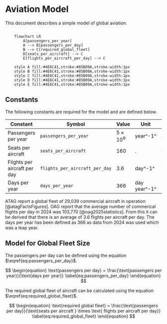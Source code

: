 # Aviation Model

This document describes a simple model of global aviation.

```mermaid

    flowchart LR
        A[passengers_per_year]
        A --> B[passengers_per_day]
        B --> C[required_global_fleet]
        D[seats_per_aircraft] --> C
        E[flights_per_aircraft_per_day] --> C

    style A fill:#4E6C41,stroke:#85B09A,stroke-width:1px
    style B fill:#4E6C41,stroke:#85B09A,stroke-width:1px
    style C fill:#4E6C41,stroke:#85B09A,stroke-width:1px
    style D fill:#4E6C41,stroke:#85B09A,stroke-width:1px
    style E fill:#4E6C41,stroke:#85B09A,stroke-width:1px
```

## Constants

The following constants are required for the model and are defined below.

| Constant                     | Symbol                         | Value           | Unit         | Ref                                         |
| ---------------------------- | ------------------------------ | --------------- | ------------ | ------------------------------------------- |
| Passengers per year          | `passengers_per_year`          | $5 \times 10^9$ | year^-1^     | ATAG[@atagFactsFigures]                     |
| Seats per aircraft           | `seats_per_aircraft`           | 160             | .            | OAG[@oag2024flightcapacity]                 |
| Flights per aircraft per day | `flights_per_aircraft_per_day` | 3.6             | day^-1^      | OAG[@atagFactsFigures] [@oag2025statistics] |
| Days per year                | `days_per_year`                | 366             | day year^-1^ | -                                           |

ATAG report a global fleet of 29,039 commercial aircraft in operation [@atagFactsFigures]. OAG report that the average number of commerical flights per day in 2024 was 103,770 [@oag2025statistics]. From this it can be derived that there is an average of 3.6 flights per aircraft per day. The days per year has been defined as 366 as data from 2024 was used which was a leap year.

## Model for Global Fleet Size

The passengers per day can be defined using the equation $\eqref{eq:passengers_per_day}$.

$$
\begin{equation}
    \text{passengers per day} = \frac{\text{passengers per year}}{\text{days per year}}
    \label{eq:passengers_per_day}
\end{equation}
$$

The required global fleet of aircraft can be calculated using the equation $\eqref{eq:required_global_fleet}$.

$$
\begin{equation}
    \text{required global fleet} = \frac{\text{passengers per day}}{\text{seats per aircraft } \times \text{ flights per aircraft per day}}
    \label{eq:required_global_fleet}
\end{equation}
$$
